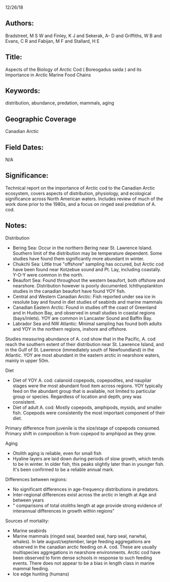 12/26/18
## Authors:
Bradstreet, M S W and Finley, K J and Sekerak, A- D and Griffiths, W B and Evans, C R and Fabijan, M F and Stallard, H E
## Title:
Aspects of the Biology of Arctic Cod ( Boreogadus saida ) and its Importance in Arctic Marine Food Chains
## Keywords:
distribution, abundance, predation, mammals, aging
## Geographic Coverage
Canadian Arctic
## Field Dates:
N/A
## Significance:
Technical report on the importance of Arctic cod to the Canadian Arctic ecosystem, covers aspects of distribution, physiology, and ecological significance across North American waters.  Includes review of much of the work done prior to the 1980s, and a focus on ringed seal predation of A. cod.

## Notes:
Distribution
- Bering Sea: Occur in the northern Bering near St. Lawrence Island.  Southern limit of the distribution may be temperature dependent. Some studies have found them significantly more abundant in winter.
- Chukchi Sea: Little true "offshore" sampling has occured, but Arctic cod have been found near Kotzebue sound and Pt. Lay, including coastally. Y-O-Y were common in the north.
- Beaufort Sea: Found throughout the western beaufort, both offshore and nearshore.  Distribution however is poorly documented.  Ichthyoplankton studies in the canadian beaufort have found YOY fish.
- Central and Western Canadian Arctic: Fish reported under sea ice in resolute bay and found in diet studies of seabirds and marine mammals
- Canadian Eastern Arctic: Found in studies off the coast of Greenland and in Hudson Bay, and observed in small studies in coastal regions (bays/inlets).  YOY are common in Lancaster Sound and Baffin Bay.
- Labrador Sea and NW Atlantic: Minimal sampling has found both adults and YOY in the northern regions, inshore and offshore.

Studies measuring abundance of A. cod show that in the Pacific, A. cod reach the southern extent of their distribution near St. Lawrence Island, and in the Gulf of St. Lawrence (immediately south of Newfoundland) in the Atlantic. YOY are most abundant in the eastern arctic in nearshore waters, mainly in upper 50m.  

Diet
- Diet of YOY A. cod: calanoid copepods, copepodites, and naupliar stages were the most abundant food item across regions. YOY typically feed on the abundant group that is available, not limited to particular group or species. Regardless of location and depth, prey was consistent.
- Diet of adult A. cod: Mostly copepods, amphipods, mysids, and smaller fish.  Copepods were consistently the most important component of their diet.  

Primary difference from juvenile is the size/stage of copepods consumed.  Primary shift in composition is from copepod to amphipod as they grow.

Aging
- Otolith aging is reliable, even for small fish
- Hyaline layers are laid down during periods of slow growth, which tends to be in winter.  In older fish, this peaks slightly later than in younger fish.  It's been confirmed to be a reliable annual mark.

Differences between regions:
- No significant differences in age-frequency distributions in predators.
- Inter-regional differences exist across the arctic in length at Age and between years
- " comparisons of total otoliths length at age provide strong evidence of interannual differences in growth within regions"

Sources of mortality:
- Marine seabirds
- Marine mammals (ringed seal, bearded seal, harp seal, narwhal, whales).  In late august/september, large feeding aggregations are observed in the canadian arctic feeding on A. cod.  These are usually multispecies aggregations in nearshore environments.  Arctic cod have been observed to form dense schools in response to such feeding events.  There does not appear to be a bias in length class in marine mammal feeding.
- Ice edge hunting (humans)
